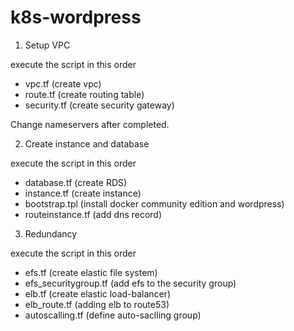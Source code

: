 # k8s-wordpress

1. Setup VPC

execute the script in this order
- vpc.tf (create vpc)
- route.tf (create routing table)
- security.tf (create security gateway)

Change nameservers after completed.

2. Create instance and database

execute the script in this order
- database.tf (create RDS)
- instance.tf (create instance)
- bootstrap.tpl (install docker community edition and wordpress)
- routeinstance.tf (add dns record)

3. Redundancy

execute the script in this order
- efs.tf (create elastic file system)
- efs_securitygroup.tf (add efs to the security group)
- elb.tf (create elastic load-balancer)
- elb_route.tf (adding elb to route53)
- autoscalling.tf (define auto-saclling group)
